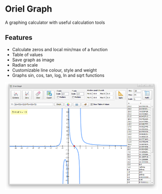 # Oriel Graph

A graphing calculator with useful calculation tools

## Features

 - Calculate zeros and local min/max of a function
 - Table of values
 - Save graph as image
 - Radian scale
 - Customizable line colour, style and weight
 - Graphs sin, cos, tan, log, ln and sqrt functions

![Oriel Graph main screen](https://raw.githubusercontent.com/CongeeCafe/oriel-graph/master/screenshots/main-screen.png)
